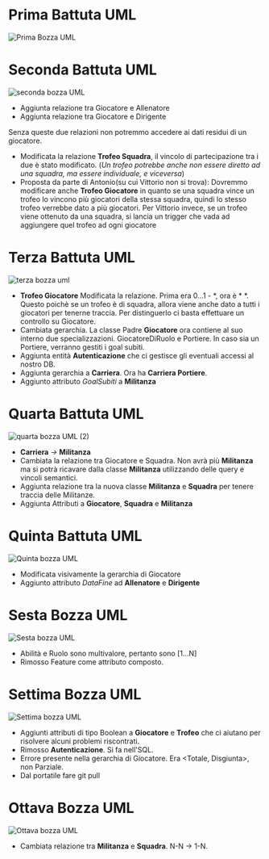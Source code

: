 # Prima Battuta UML
![Prima Bozza UML](https://github.com/Kirby191/Progetto-BD-OO/assets/19607112/0e6fb168-3838-4e57-ac6d-e22a9fd6d436)

# Seconda Battuta UML
![seconda bozza UML](https://github.com/Kirby191/Progetto-BD-OO/assets/19607112/b9e1a54c-b6f5-4ab5-8a02-d26acd136b76)
+ Aggiunta relazione tra Giocatore e Allenatore
+ Aggiunta relazione tra Giocatore e Dirigente


Senza queste due relazioni non potremmo accedere ai dati residui di un giocatore.


+ Modificata la relazione __Trofeo Squadra__, il vincolo di partecipazione tra i due è stato modificato. (_Un trofeo potrebbe anche non essere diretto ad una squadra, ma essere individuale, e viceversa_)
+ Proposta da parte di Antonio(su cui Vittorio non si trova): Dovremmo modificare anche __Trofeo Giocatore__ in quanto se una squadra vince un trofeo lo vincono più giocatori della stessa squadra, quindi lo stesso trofeo verrebbe dato a più giocatori.
Per Vittorio invece, se un trofeo viene ottenuto da una squadra, si lancia un trigger che vada ad aggiungere quel trofeo ad ogni giocatore 


# Terza Battuta UML
![terza bozza uml](https://github.com/Kirby191/Progetto-BD-OO/assets/19607112/36870db6-113a-4230-b7bd-1c5d04c43c2d)

+ __Trofeo Giocatore__ Modificata la relazione. Prima era 0...1 - *, ora è * *. Questo poichè se un trofeo è di squadra, allora viene anche dato a tutti i giocatori per tenerne traccia. Per distinguerlo ci basta effettuare un controllo su Giocatore.
+ Cambiata gerarchia. La classe Padre __Giocatore__ ora contiene al suo interno due specializzazioni. GiocatoreDiRuolo e Portiere. In caso sia un Portiere, verranno gestiti i goal subiti.
+ Aggiunta entità __Autenticazione__ che ci gestisce gli eventuali accessi al nostro DB.
+ Aggiunta gerarchia a __Carriera__. Ora ha __Carriera Portiere__.
+ Aggiunto attributo _GoalSubiti_ a __Militanza__


# Quarta Battuta UML
![quarta bozza UML (2)](https://github.com/Kirby191/Progetto-BD-OO/assets/19607112/a457d171-3c1d-4cd0-a794-f6f81699b5ef)

+ __Carriera__ _->_ __Militanza__
+ Cambiata la relazione tra Giocatore e Squadra. Non avrà più __Militanza__ ma si potrà ricavare dalla classe __Militanza__ utilizzando delle query e vincoli semantici.
+ Aggiunta relazione tra la nuova classe __Militanza__ e __Squadra__ per tenere traccia delle Militanze. 
+ Aggiunta Attributi a __Giocatore__, __Squadra__ e __Militanza__

# Quinta Battuta UML
![Quinta bozza UML](https://github.com/Kirby191/Progetto-BD-OO/assets/19607112/7987d76a-84ec-4175-9819-f00baad774d1)

+ Modificata visivamente la gerarchia di Giocatore
+ Aggiunto attributo _DataFine_ ad __Allenatore__ e __Dirigente__

# Sesta Bozza UML
![Sesta bozza UML](https://github.com/Kirby191/Progetto-BD-OO/assets/19607112/721a56ff-0092-4150-88f0-970b4ebf286a)



+ Abilità e Ruolo sono multivalore, pertanto sono [1...N]
+ Rimosso Feature come attributo composto.

# Settima Bozza UML
![Settima bozza UML](https://github.com/Kirby191/Progetto-BD-OO/assets/19607112/b1dfcfa0-ea7d-4978-863e-a5094ac532c5)




+ Aggiunti attributi di tipo Boolean a __Giocatore__ e __Trofeo__ che ci aiutano per risolvere alcuni problemi riscontrati.
+ Rimosso __Autenticazione__. Si fa nell'SQL.
+ Errore presente nella gerarchia di Giocatore. Era <Totale, Disgiunta>, non Parziale.
+ Dal portatile fare git pull

# Ottava Bozza UML
![Ottava bozza UML](https://github.com/Kirby191/Progetto-BD-OO/assets/19607112/7dd7ead3-513c-43c1-a8e8-a9682f7af43e)

+ Cambiata relazione tra __Militanza__ e __Squadra__. N-N -> 1-N.

